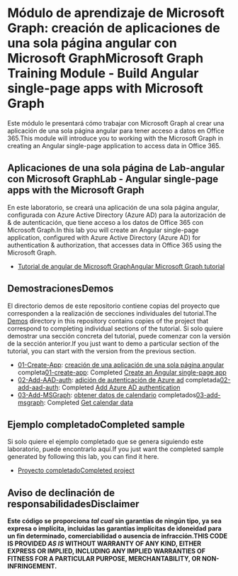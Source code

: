 # <a name="microsoft-graph-training-module---build-angular-single-page-apps-with-microsoft-graph"></a><span data-ttu-id="2e244-101">Módulo de aprendizaje de Microsoft Graph: creación de aplicaciones de una sola página angular con Microsoft Graph</span><span class="sxs-lookup"><span data-stu-id="2e244-101">Microsoft Graph Training Module - Build Angular single-page apps with Microsoft Graph</span></span>

<span data-ttu-id="2e244-102">Este módulo le presentará cómo trabajar con Microsoft Graph al crear una aplicación de una sola página angular para tener acceso a datos en Office 365.</span><span class="sxs-lookup"><span data-stu-id="2e244-102">This module will introduce you to working with the Microsoft Graph in creating an Angular single-page application to access data in Office 365.</span></span>

## <a name="lab---angular-single-page-apps-with-the-microsoft-graph"></a><span data-ttu-id="2e244-103">Aplicaciones de una sola página de Lab-angular con Microsoft Graph</span><span class="sxs-lookup"><span data-stu-id="2e244-103">Lab - Angular single-page apps with the Microsoft Graph</span></span>

<span data-ttu-id="2e244-104">En este laboratorio, se creará una aplicación de una sola página angular, configurada con Azure Active Directory (Azure AD) para la autorización de & de autenticación, que tiene acceso a los datos de Office 365 con Microsoft Graph.</span><span class="sxs-lookup"><span data-stu-id="2e244-104">In this lab you will create an Angular single-page application, configured with Azure Active Directory (Azure AD) for authentication & authorization, that accesses data in Office 365 using the Microsoft Graph.</span></span>

- [<span data-ttu-id="2e244-105">Tutorial de angular de Microsoft Graph</span><span class="sxs-lookup"><span data-stu-id="2e244-105">Angular Microsoft Graph tutorial</span></span>](https://docs.microsoft.com/graph/tutorials/angular)

## <a name="demos"></a><span data-ttu-id="2e244-106">Demostraciones</span><span class="sxs-lookup"><span data-stu-id="2e244-106">Demos</span></span>

<span data-ttu-id="2e244-107">El [](demos) directorio demos de este repositorio contiene copias del proyecto que corresponden a la realización de secciones individuales del tutorial.</span><span class="sxs-lookup"><span data-stu-id="2e244-107">The [Demos](demos) directory in this repository contains copies of the project that correspond to completing individual sections of the tutorial.</span></span> <span data-ttu-id="2e244-108">Si solo quiere demostrar una sección concreta del tutorial, puede comenzar con la versión de la sección anterior.</span><span class="sxs-lookup"><span data-stu-id="2e244-108">If you just want to demo a particular section of the tutorial, you can start with the version from the previous section.</span></span>

- <span data-ttu-id="2e244-109">[01-Create-App](demos/01-create-app): [creación de una aplicación de una sola página angular](https://docs.microsoft.com/graph/tutorials/angular?tutorial-step=1) completa</span><span class="sxs-lookup"><span data-stu-id="2e244-109">[01-create-app](demos/01-create-app): Completed [Create an Angular single-page app](https://docs.microsoft.com/graph/tutorials/angular?tutorial-step=1)</span></span>
- <span data-ttu-id="2e244-110">[02-Add-AAD-auth](demos/02-add-aad-auth): [adición de autenticación de Azure ad](https://docs.microsoft.com/graph/tutorials/angular?tutorial-step=3) completada</span><span class="sxs-lookup"><span data-stu-id="2e244-110">[02-add-aad-auth](demos/02-add-aad-auth): Completed [Add Azure AD authentication](https://docs.microsoft.com/graph/tutorials/angular?tutorial-step=3)</span></span>
- <span data-ttu-id="2e244-111">[03-Add-MSGraph](demos/03-add-msgraph): [obtener datos de calendario](https://docs.microsoft.com/graph/tutorials/angular?tutorial-step=4) completados</span><span class="sxs-lookup"><span data-stu-id="2e244-111">[03-add-msgraph](demos/03-add-msgraph): Completed [Get calendar data](https://docs.microsoft.com/graph/tutorials/angular?tutorial-step=4)</span></span>

## <a name="completed-sample"></a><span data-ttu-id="2e244-112">Ejemplo completado</span><span class="sxs-lookup"><span data-stu-id="2e244-112">Completed sample</span></span>

<span data-ttu-id="2e244-113">Si solo quiere el ejemplo completado que se genera siguiendo este laboratorio, puede encontrarlo aquí.</span><span class="sxs-lookup"><span data-stu-id="2e244-113">If you just want the completed sample generated by following this lab, you can find it here.</span></span>

- [<span data-ttu-id="2e244-114">Proyecto completado</span><span class="sxs-lookup"><span data-stu-id="2e244-114">Completed project</span></span>](demos/03-add-msgraph)

## <a name="disclaimer"></a><span data-ttu-id="2e244-115">Aviso de declinación de responsabilidades</span><span class="sxs-lookup"><span data-stu-id="2e244-115">Disclaimer</span></span>

<span data-ttu-id="2e244-116">**Este código se proporciona *tal cual* sin garantías de ningún tipo, ya sea expresa o implícita, incluidas las garantías implícitas de idoneidad para un fin determinado, comerciabilidad o ausencia de infracción.**</span><span class="sxs-lookup"><span data-stu-id="2e244-116">**THIS CODE IS PROVIDED *AS IS* WITHOUT WARRANTY OF ANY KIND, EITHER EXPRESS OR IMPLIED, INCLUDING ANY IMPLIED WARRANTIES OF FITNESS FOR A PARTICULAR PURPOSE, MERCHANTABILITY, OR NON-INFRINGEMENT.**</span></span>